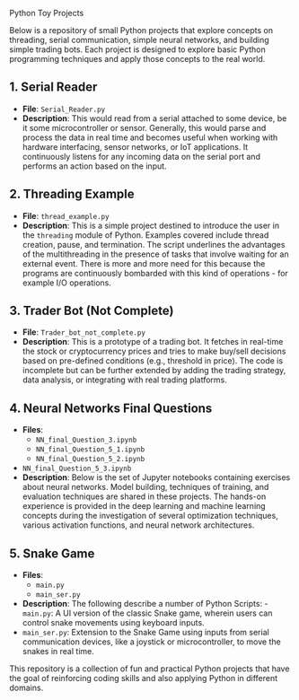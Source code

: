 Python Toy Projects

Below is a repository of small Python projects that explore concepts on threading, serial communication, simple neural networks, and building simple trading bots. Each project is designed to explore basic Python programming techniques and apply those concepts to the real world.

## 1. **Serial Reader**
- **File**: `Serial_Reader.py`
- **Description**: This would read from a serial attached to some device, be it some microcontroller or sensor. Generally, this would parse and process the data in real time and becomes useful when working with hardware interfacing, sensor networks, or IoT applications. It continuously listens for any incoming data on the serial port and performs an action based on the input.

## 2. **Threading Example**
- **File**: `thread_example.py`
- **Description**: This is a simple project destined to introduce the user in the `threading` module of Python. Examples covered include thread creation, pause, and termination. The script underlines the advantages of the multithreading in the presence of tasks that involve waiting for an external event. There is more and more need for this because the programs are continuously bombarded with this kind of operations - for example I/O operations.

## 3. **Trader Bot (Not Complete)**
- **File**: `Trader_bot_not_complete.py`
- **Description**: This is a prototype of a trading bot. It fetches in real-time the stock or cryptocurrency prices and tries to make buy/sell decisions based on pre-defined conditions (e.g., threshold in price). The code is incomplete but can be further extended by adding the trading strategy, data analysis, or integrating with real trading platforms.

## 4. **Neural Networks Final Questions**
- **Files**:
	- `NN_final_Question_3.ipynb`
	- `NN_final_Question_5_1.ipynb`
	- `NN_final_Question_5_2.ipynb`
- `NN_final_Question_5_3.ipynb`
- **Description**: Below is the set of Jupyter notebooks containing exercises about neural networks. Model building, techniques of training, and evaluation techniques are shared in these projects. The hands-on experience is provided in the deep learning and machine learning concepts during the investigation of several optimization techniques, various activation functions, and neural network architectures.

## 5. **Snake Game**
- **Files**:
  - `main.py`
  - `main_ser.py`
- **Description**:
The following describe a number of Python Scripts: - `main.py`: A UI version of the classic Snake game, wherein users can control snake movements using keyboard inputs.
- `main_ser.py`: Extension to the Snake Game using inputs from serial communication devices, like a joystick or microcontroller, to move the snakes in real time.

This repository is a collection of fun and practical Python projects that have the goal of reinforcing coding skills and also applying Python in different domains.

